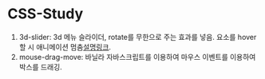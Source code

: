 # CSS-Study

1. 3d-slider: 3d 메뉴 슬라이더, rotate를 무한으로 주는 효과를 넣음. 요소를 hover할 시 애니메이션 멈춤[설명링크](https://taesung1993.tistory.com/92).
2. mouse-drag-move: 바닐라 자바스크립트를 이용하여 마우스 이벤트를 이용하여 박스를 드래깅.